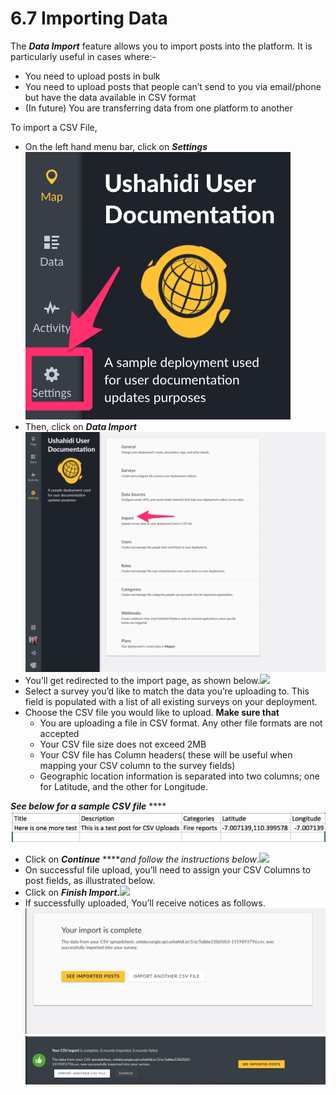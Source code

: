 # 6.7 Importing Data

The _**Data Import**_ feature allows you to import posts into the platform. It is particularly useful in cases where:-

* You need to upload posts in bulk
* You need to upload posts that people can’t send to you via email/phone but have the data available in CSV format
* \(In future\) You are transferring data from one platform to another

To import a CSV File,

* On the left hand menu bar, click on _**Settings**_![](../.gitbook/assets/click_on_settings%20%281%29.png)
* Then, click on _**Data Import**_![](../.gitbook/assets/updated_import.png)
* You’ll get redirected to the import page, as shown below.![](https://lh5.googleusercontent.com/FzHPPuIItiCVqMKc4h9JpuvPjGegUkYuIAMdM0JG_PKcHXqLqrXGM9OesdOyoV_WZ84XDjlYGRC2wkAdo15ZeTCa5wE4kZod4IT4giot3trDpkypsleeC3o8bJDxffIM0fq9VE04)
* Select a survey you’d like to match the data you’re uploading to. This field is populated with a list of all existing surveys on your deployment.
* Choose the CSV file you would like to upload. **Make sure that**
  * You are uploading a file in CSV format. Any other file formats are not accepted
  * Your CSV file size does not exceed 2MB
  * Your CSV file has Column headers\( these will be useful when mapping your CSV column to the survey fields\)
  * Geographic location information is separated into two columns; one for Latitude, and the other for Longitude.

_**See below for a sample CSV file**_ ****![Sample CSV File.png](../.gitbook/assets/sample_csv_file.png)

* Click on _**Continue**_ ****_and follow the instructions below_.![](https://lh6.googleusercontent.com/VpncbWoF-G-JEiH291YnlMyKmh104Q55u4YJdTRlYgRrTGWPaZ0E9e4KvbdRVTnTFJv5c41h63ib2FZCcJE4rzzdRyeemEVfakL2m4NqYHrrjjtbgL9BKPfdr-Zu85PR0oDV9LnY)
* On successful file upload, you’ll need to assign your CSV Columns to post fields, as illustrated below.
* Click on _**Finish Import.**_![](https://lh4.googleusercontent.com/HW4sy8R4ApwN40JSUrTQQOvD5OFV98Aq-roTtKVvjeKbdc_gCu-QhyAkR3kBY55ocqCZywDAX2hW7d3Fd1fyRc-leuTyj_043db5wiN_w-wqiw_IT4TkKkECTqRaEAmA8QEP1hln)
* If successfully uploaded, You’ll receive notices as follows.![](../.gitbook/assets/success_import.png)![](../.gitbook/assets/success_import_2.png)

